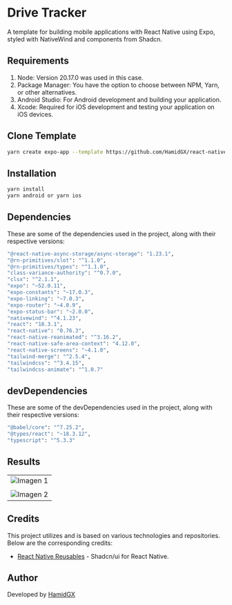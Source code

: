 # Drive Tracker

A template for building mobile applications with React Native using Expo, styled with NativeWind and components from Shadcn.

## Requirements

1. Node: Version 20.17.0 was used in this case.
2. Package Manager: You have the option to choose between NPM, Yarn, or other alternatives.
3. Android Studio: For Android development and building your application.
4. Xcode: Required for iOS development and testing your application on iOS devices.

## Clone Template

```bash
yarn create expo-app --template https://github.com/HamidGX/react-native-gx-template
```

## Installation

```bash
yarn install
yarn android or yarn ios
```

## Dependencies

These are some of the dependencies used in the project, along with their respective versions:

```bash
"@react-native-async-storage/async-storage": "1.23.1",
"@rn-primitives/slot": "^1.1.0",
"@rn-primitives/types": "^1.1.0",
"class-variance-authority": "^0.7.0",
"clsx": "^2.1.1",
"expo": "~52.0.11",
"expo-constants": "~17.0.3",
"expo-linking": "~7.0.3",
"expo-router": "~4.0.9",
"expo-status-bar": "~2.0.0",
"nativewind": "^4.1.23",
"react": "18.3.1",
"react-native": "0.76.3",
"react-native-reanimated": "^3.16.2",
"react-native-safe-area-context": "4.12.0",
"react-native-screens": "~4.1.0",
"tailwind-merge": "^2.5.4",
"tailwindcss": "^3.4.15",
"tailwindcss-animate": "^1.0.7"
```

## devDependencies

These are some of the devDependencies used in the project, along with their respective versions:

```bash
"@babel/core": "^7.25.2",
"@types/react": "~18.3.12",
"typescript": "^5.3.3"
```

## Results

|                                              |
| :------------------------------------------: |
| ![Imagen 1](https://i.imgur.com/QNUMajx.jpg) |
|                                              |
| ![Imagen 2](https://i.imgur.com/ayxZcoe.jpg) |

## Credits

This project utilizes and is based on various technologies and repositories. Below are the corresponding credits:

- [React Native Reusables](https://github.com/mrzachnugent/react-native-reusables) - Shadcn/ui for React Native.

## Author

Developed by [HamidGX](https://github.com/HamidGX)
